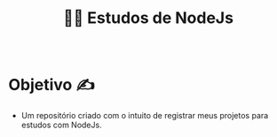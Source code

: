 # <p align="center"> 🐱‍👤 Estudos de NodeJs </p>
<br />

# Objetivo ✍ 
- Um repositório criado com o intuito de
registrar meus projetos para estudos com NodeJs.
